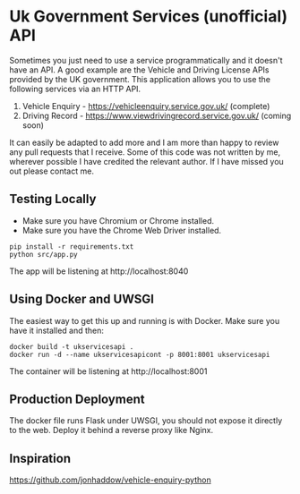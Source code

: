 Uk Government Services (unofficial) API
=======================================

Sometimes you just need to use a service programmatically and it doesn't have an API. A good example are the Vehicle and Driving License APIs provided by the UK government. This application allows you to use the following services via an HTTP API.

1. Vehicle Enquiry - https://vehicleenquiry.service.gov.uk/ (complete)
2. Driving Record - https://www.viewdrivingrecord.service.gov.uk/ (coming soon)

It can easily be adapted to add more and I am more than happy to review any pull requests that I receive. Some of this code was not written by me, wherever possible I have credited the relevant author. If I have missed you out please contact me.

Testing Locally
---------------

* Make sure you have Chromium or Chrome installed.
* Make sure you have the Chrome Web Driver installed. 

````
pip install -r requirements.txt
python src/app.py
````

The app will be listening at http://localhost:8040

Using Docker and UWSGI
----------------------

The easiest way to get this up and running is with Docker. Make sure you have it installed and then:

````
docker build -t ukservicesapi .
docker run -d --name ukservicesapicont -p 8001:8001 ukservicesapi
````

The container will be listening at http://localhost:8001

Production Deployment
---------------------

The docker file runs Flask under UWSGI, you should not expose it directly to the web. Deploy it behind a reverse proxy like Nginx.

Inspiration
-----------

https://github.com/jonhaddow/vehicle-enquiry-python